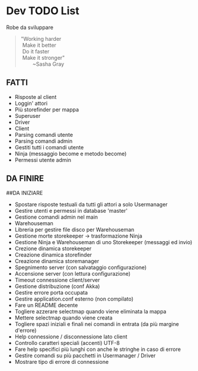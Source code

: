 # Dev TODO List
Robe da sviluppare

>"Working harder  
>&nbsp;Make it better  
>&nbsp;Do it faster  
>&nbsp;Make it stronger"   
>&nbsp;&nbsp;&nbsp;&nbsp;&nbsp;&nbsp;&nbsp;&nbsp;~Sasha Gray

## FATTI
* Risposte al client
* Loggin' attori
* Più storefinder per mappa
* Superuser
* Driver
* Client
* Parsing comandi utente
* Parsing comandi admin
* Gestiti tutti i comandi utente
* Ninja (messaggio become e metodo become)
* Permessi utente admin

## DA FINIRE

##DA INIZIARE
* Spostare risposte testuali da tutti gli attori a solo Usermanager
* Gestire utenti e permessi in database 'master'
* Gestione comandi admin nel main
* Warehouseman
* Libreria per gestire file disco per Warehouseman
* Gestione morte storekeeper -> trasformazione Ninja
* Gestione Ninja e Warehouseman di uno Storekeeper (messaggi ed invio)
* Crezione dinamica storekeeper
* Creazione dinamica storefinder
* Creazione dinamica storemanager
* Spegnimento server (con salvataggio configurazione)
* Accensione server (con lettura configurazione)
* Timeout connessione client/server
* Gestione distribuzione (conf Akka)
* Gestire errore porta occupata
* Gestire application.conf esterno (non compilato)
* Fare un README decente
* Togliere azzerare selectmap quando viene eliminata la mappa
* Mettere selectmap quando viene creata
* Togliere spazi iniziali e finali nei comandi in entrata (da più margine d'errore)
* Help connessione / disconnessione lato client
* Controllo caratteri speciali (accenti) UTF-8
* Fare help specifici più lunghi con anche le stringhe in caso di errore
* Gestire comandi su più pacchetti in Usermanager / Driver
* Mostrare tipo di errore di connessione